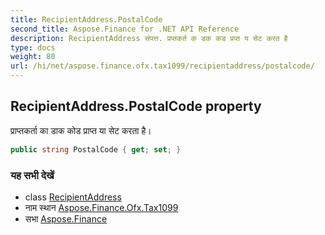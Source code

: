 ```yaml
---
title: RecipientAddress.PostalCode
second_title: Aspose.Finance for .NET API Reference
description: RecipientAddress संपत्त. प्रप्तकर्त क डक कड प्रप्त य सेट करत है
type: docs
weight: 80
url: /hi/net/aspose.finance.ofx.tax1099/recipientaddress/postalcode/
---
```

## RecipientAddress.PostalCode property

प्राप्तकर्ता का डाक कोड प्राप्त या सेट करता है।

```csharp
public string PostalCode { get; set; }
```

### यह सभी देखें

* class [RecipientAddress](../)
* नाम स्थान [Aspose.Finance.Ofx.Tax1099](../../recipientaddress/)
* सभा [Aspose.Finance](../../../)


